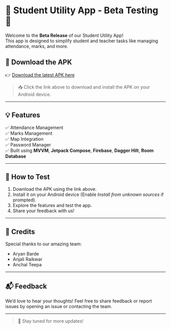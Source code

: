 # 📱 Student Utility App - Beta Testing 🚀

Welcome to the **Beta Release** of our Student Utility App!  
This app is designed to simplify student and teacher tasks like managing attendance, marks, and more.

## 🔗 Download the APK
👉 [Download the latest APK here](https://github.com/aryanbarde80/student-app-mip2/releases/download/v0.1.0-beta/app-debug.apk)  

> 📥 Click the link above to download and install the APK on your Android device.

---

## 💡 Features
✅ Attendance Management  
✅ Marks Management  
✅ Map Integration  
✅ Password Manager  
✅ Built using **MVVM**, **Jetpack Compose**, **Firebase**, **Dagger Hilt**, **Room Database**

---

## 📲 How to Test
1. Download the APK using the link above.
2. Install it on your Android device (Enable *Install from unknown sources* if prompted).
3. Explore the features and test the app.
4. Share your feedback with us!

---

## 🤝 Credits
Special thanks to our amazing team:
- Aryan Barde
- Anjali Raikwar
- Anchal Teepa

---

## 📬 Feedback
We’d love to hear your thoughts! Feel free to share feedback or report issues by opening an issue or contacting the team.

---

> 🚀 Stay tuned for more updates!
